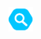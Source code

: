 
 <img src="https://github.com/ThaiThanhDuy/Write_something_4_fun/blob/main/ICON/iconImage/icon.png" width="50px"  height="50" alt="C"/>

